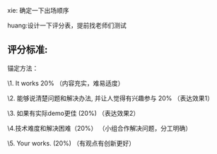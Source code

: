 

xie: 确定一下出场顺序

huang:设计一下评分表，提前找老师们测试


## **评分标准:**

锚定方法：

\1. It works 20%   （内容充实，难易适度）

\2. 能够说清楚问题和解决办法, 并让人觉得有兴趣参与 20%  （表达效果1）

\3. 如果有实际demo更佳 (20%)  （表达效果2）

\4.技术难度和解决困难（20%）  （小组合作解决问题，分工明确）

\5. Your works.  (20%)   （有观点有创新更好）

